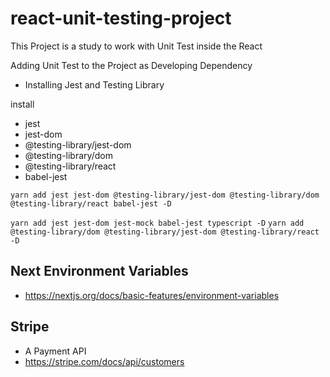 # react-unit-testing-project
This Project is a study to work with Unit Test inside the React

Adding Unit Test to the Project as Developing Dependency

- Installing Jest and Testing Library

install
- jest
- jest-dom
- @testing-library/jest-dom
- @testing-library/dom
- @testing-library/react
- babel-jest

`yarn add jest jest-dom @testing-library/jest-dom @testing-library/dom @testing-library/react babel-jest -D`

`yarn add jest jest-dom jest-mock babel-jest typescript -D`
`yarn add @testing-library/dom @testing-library/jest-dom @testing-library/react -D`


## Next Environment Variables 

- https://nextjs.org/docs/basic-features/environment-variables


## Stripe

- A Payment API 
- https://stripe.com/docs/api/customers